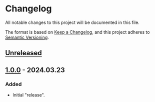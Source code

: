 # Changelog

All notable changes to this project will be documented in this file.

The format is based on [Keep a Changelog](https://keepachangelog.com/en/1.1.0/),
and this project adheres to [Semantic Versioning](https://semver.org/spec/v2.0.0.html).

## [Unreleased]

## [1.0.0] - 2024.03.23

### Added

- Initial "release".

[Unreleased]: https://github.com/OperaVaria/ancient-wisdom-bot/compare/1.0.0...HEAD
[1.0.0]: https://github.com/OperaVaria/ancient-wisdom-bot/releases/tag/1.0.0
